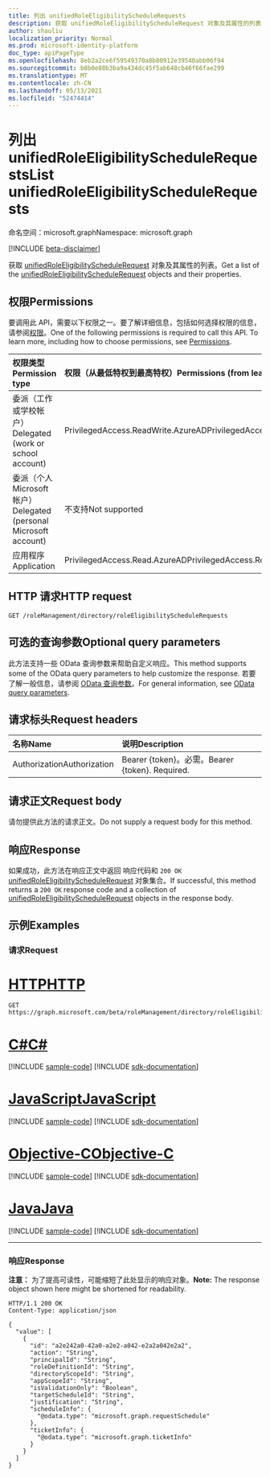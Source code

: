```yaml
---
title: 列出 unifiedRoleEligibilityScheduleRequests
description: 获取 unifiedRoleEligibilityScheduleRequest 对象及其属性的列表。
author: shauliu
localization_priority: Normal
ms.prod: microsoft-identity-platform
doc_type: apiPageType
ms.openlocfilehash: 8eb2a2ce6f59549370a8b80912e39540abb06f94
ms.sourcegitcommit: b8b0e88b3ba9a434dc45f5ab640cb46f66fae299
ms.translationtype: MT
ms.contentlocale: zh-CN
ms.lasthandoff: 05/13/2021
ms.locfileid: "52474414"
---
```

# <a name="list-unifiedroleeligibilityschedulerequests"></a><span data-ttu-id="ccb91-103">列出 unifiedRoleEligibilityScheduleRequests</span><span class="sxs-lookup"><span data-stu-id="ccb91-103">List unifiedRoleEligibilityScheduleRequests</span></span>
<span data-ttu-id="ccb91-104">命名空间：microsoft.graph</span><span class="sxs-lookup"><span data-stu-id="ccb91-104">Namespace: microsoft.graph</span></span>

[!INCLUDE [beta-disclaimer](../../includes/beta-disclaimer.md)]

<span data-ttu-id="ccb91-105">获取 [unifiedRoleEligibilityScheduleRequest](../resources/unifiedroleeligibilityschedulerequest.md) 对象及其属性的列表。</span><span class="sxs-lookup"><span data-stu-id="ccb91-105">Get a list of the [unifiedRoleEligibilityScheduleRequest](../resources/unifiedroleeligibilityschedulerequest.md) objects and their properties.</span></span>

## <a name="permissions"></a><span data-ttu-id="ccb91-106">权限</span><span class="sxs-lookup"><span data-stu-id="ccb91-106">Permissions</span></span>
<span data-ttu-id="ccb91-p101">要调用此 API，需要以下权限之一。要了解详细信息，包括如何选择权限的信息，请参阅[权限](/graph/permissions-reference)。</span><span class="sxs-lookup"><span data-stu-id="ccb91-p101">One of the following permissions is required to call this API. To learn more, including how to choose permissions, see [Permissions](/graph/permissions-reference).</span></span>

|<span data-ttu-id="ccb91-109">权限类型</span><span class="sxs-lookup"><span data-stu-id="ccb91-109">Permission type</span></span>|<span data-ttu-id="ccb91-110">权限（从最低特权到最高特权）</span><span class="sxs-lookup"><span data-stu-id="ccb91-110">Permissions (from least to most privileged)</span></span>|
|:---|:---|
|<span data-ttu-id="ccb91-111">委派（工作或学校帐户）</span><span class="sxs-lookup"><span data-stu-id="ccb91-111">Delegated (work or school account)</span></span>|<span data-ttu-id="ccb91-112">PrivilegedAccess.ReadWrite.AzureAD</span><span class="sxs-lookup"><span data-stu-id="ccb91-112">PrivilegedAccess.ReadWrite.AzureAD</span></span>|
|<span data-ttu-id="ccb91-113">委派（个人 Microsoft 帐户）</span><span class="sxs-lookup"><span data-stu-id="ccb91-113">Delegated (personal Microsoft account)</span></span>|<span data-ttu-id="ccb91-114">不支持</span><span class="sxs-lookup"><span data-stu-id="ccb91-114">Not supported</span></span>|
|<span data-ttu-id="ccb91-115">应用程序</span><span class="sxs-lookup"><span data-stu-id="ccb91-115">Application</span></span>|<span data-ttu-id="ccb91-116">PrivilegedAccess.Read.AzureAD</span><span class="sxs-lookup"><span data-stu-id="ccb91-116">PrivilegedAccess.Read.AzureAD</span></span>|

## <a name="http-request"></a><span data-ttu-id="ccb91-117">HTTP 请求</span><span class="sxs-lookup"><span data-stu-id="ccb91-117">HTTP request</span></span>

<!-- {
  "blockType": "ignored"
}
-->
``` http
GET /roleManagement/directory/roleEligibilityScheduleRequests
```

## <a name="optional-query-parameters"></a><span data-ttu-id="ccb91-118">可选的查询参数</span><span class="sxs-lookup"><span data-stu-id="ccb91-118">Optional query parameters</span></span>
<span data-ttu-id="ccb91-119">此方法支持一些 OData 查询参数来帮助自定义响应。</span><span class="sxs-lookup"><span data-stu-id="ccb91-119">This method supports some of the OData query parameters to help customize the response.</span></span> <span data-ttu-id="ccb91-120">若要了解一般信息，请参阅 [OData 查询参数](/graph/query-parameters)。</span><span class="sxs-lookup"><span data-stu-id="ccb91-120">For general information, see [OData query parameters](/graph/query-parameters).</span></span>

## <a name="request-headers"></a><span data-ttu-id="ccb91-121">请求标头</span><span class="sxs-lookup"><span data-stu-id="ccb91-121">Request headers</span></span>
|<span data-ttu-id="ccb91-122">名称</span><span class="sxs-lookup"><span data-stu-id="ccb91-122">Name</span></span>|<span data-ttu-id="ccb91-123">说明</span><span class="sxs-lookup"><span data-stu-id="ccb91-123">Description</span></span>|
|:---|:---|
|<span data-ttu-id="ccb91-124">Authorization</span><span class="sxs-lookup"><span data-stu-id="ccb91-124">Authorization</span></span>|<span data-ttu-id="ccb91-p103">Bearer {token}。必需。</span><span class="sxs-lookup"><span data-stu-id="ccb91-p103">Bearer {token}. Required.</span></span>|

## <a name="request-body"></a><span data-ttu-id="ccb91-127">请求正文</span><span class="sxs-lookup"><span data-stu-id="ccb91-127">Request body</span></span>
<span data-ttu-id="ccb91-128">请勿提供此方法的请求正文。</span><span class="sxs-lookup"><span data-stu-id="ccb91-128">Do not supply a request body for this method.</span></span>

## <a name="response"></a><span data-ttu-id="ccb91-129">响应</span><span class="sxs-lookup"><span data-stu-id="ccb91-129">Response</span></span>

<span data-ttu-id="ccb91-130">如果成功，此方法在响应正文中返回 响应代码和 `200 OK` [unifiedRoleEligibilityScheduleRequest](../resources/unifiedroleeligibilityschedulerequest.md) 对象集合。</span><span class="sxs-lookup"><span data-stu-id="ccb91-130">If successful, this method returns a `200 OK` response code and a collection of [unifiedRoleEligibilityScheduleRequest](../resources/unifiedroleeligibilityschedulerequest.md) objects in the response body.</span></span>

## <a name="examples"></a><span data-ttu-id="ccb91-131">示例</span><span class="sxs-lookup"><span data-stu-id="ccb91-131">Examples</span></span>

### <a name="request"></a><span data-ttu-id="ccb91-132">请求</span><span class="sxs-lookup"><span data-stu-id="ccb91-132">Request</span></span>

# <a name="http"></a>[<span data-ttu-id="ccb91-133">HTTP</span><span class="sxs-lookup"><span data-stu-id="ccb91-133">HTTP</span></span>](#tab/http)
<!-- {
  "blockType": "request",
  "name": "list_unifiedroleeligibilityschedulerequest"
}
-->
``` http
GET https://graph.microsoft.com/beta/roleManagement/directory/roleEligibilityScheduleRequests
```
# <a name="c"></a>[<span data-ttu-id="ccb91-134">C#</span><span class="sxs-lookup"><span data-stu-id="ccb91-134">C#</span></span>](#tab/csharp)
[!INCLUDE [sample-code](../includes/snippets/csharp/list-unifiedroleeligibilityschedulerequest-csharp-snippets.md)]
[!INCLUDE [sdk-documentation](../includes/snippets/snippets-sdk-documentation-link.md)]

# <a name="javascript"></a>[<span data-ttu-id="ccb91-135">JavaScript</span><span class="sxs-lookup"><span data-stu-id="ccb91-135">JavaScript</span></span>](#tab/javascript)
[!INCLUDE [sample-code](../includes/snippets/javascript/list-unifiedroleeligibilityschedulerequest-javascript-snippets.md)]
[!INCLUDE [sdk-documentation](../includes/snippets/snippets-sdk-documentation-link.md)]

# <a name="objective-c"></a>[<span data-ttu-id="ccb91-136">Objective-C</span><span class="sxs-lookup"><span data-stu-id="ccb91-136">Objective-C</span></span>](#tab/objc)
[!INCLUDE [sample-code](../includes/snippets/objc/list-unifiedroleeligibilityschedulerequest-objc-snippets.md)]
[!INCLUDE [sdk-documentation](../includes/snippets/snippets-sdk-documentation-link.md)]

# <a name="java"></a>[<span data-ttu-id="ccb91-137">Java</span><span class="sxs-lookup"><span data-stu-id="ccb91-137">Java</span></span>](#tab/java)
[!INCLUDE [sample-code](../includes/snippets/java/list-unifiedroleeligibilityschedulerequest-java-snippets.md)]
[!INCLUDE [sdk-documentation](../includes/snippets/snippets-sdk-documentation-link.md)]

---



### <a name="response"></a><span data-ttu-id="ccb91-138">响应</span><span class="sxs-lookup"><span data-stu-id="ccb91-138">Response</span></span>
<span data-ttu-id="ccb91-139">**注意：** 为了提高可读性，可能缩短了此处显示的响应对象。</span><span class="sxs-lookup"><span data-stu-id="ccb91-139">**Note:** The response object shown here might be shortened for readability.</span></span>
<!-- {
  "blockType": "response",
  "truncated": true,
  "@odata.type": "Collection(microsoft.graph.unifiedRoleEligibilityScheduleRequest)"
}
-->
``` http
HTTP/1.1 200 OK
Content-Type: application/json

{
  "value": [
    {
      "id": "a2e242a0-42a0-a2e2-a042-e2a2a042e2a2",
      "action": "String",
      "principalId": "String",
      "roleDefinitionId": "String",
      "directoryScopeId": "String",
      "appScopeId": "String",
      "isValidationOnly": "Boolean",
      "targetScheduleId": "String",
      "justification": "String",
      "scheduleInfo": {
        "@odata.type": "microsoft.graph.requestSchedule"
      },
      "ticketInfo": {
        "@odata.type": "microsoft.graph.ticketInfo"
      }
    }
  ]
}
```

